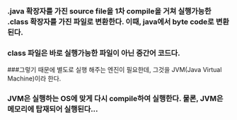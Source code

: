 ### .java 확장자를 가진 source file을 1차 compile을 거쳐 실행가능한 .class 확장자를 가진 파일로 변환한다. 이때, java에서 byte code로 변환된다.
###
### class 파일은 바로 실행가능한 파일이 아닌 중간어 코드다. 
###그렇기 때문에 별도로 실행 해주는 엔진이 필요한데, 그것을 JVM(Java Virtual Machine)이라 한다. 
### JVM은 실행하는 OS에 맞게 다시 compile하여 실행한다. 물론, JVM은 메모리에 탑재되어 실행된다...